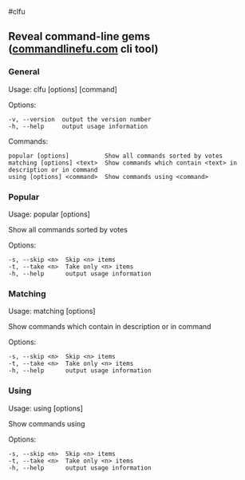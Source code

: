 #clfu
## Reveal command-line gems ([commandlinefu.com](http://commandlinefu.com) cli tool)

### General
Usage: clfu [options] [command]


  Options:

    -v, --version  output the version number
    -h, --help     output usage information


  Commands:

    popular [options]          Show all commands sorted by votes
    matching [options] <text>  Show commands which contain <text> in description or in command
    using [options] <command>  Show commands using <command>

### Popular
Usage: popular [options]

  Show all commands sorted by votes


  Options:

    -s, --skip <n>  Skip <n> items
    -t, --take <n>  Take only <n> items
    -h, --help      output usage information

### Matching
Usage: matching [options] <text>

  Show commands which contain <text> in description or in command


  Options:

    -s, --skip <n>  Skip <n> items
    -t, --take <n>  Take only <n> items
    -h, --help      output usage information

### Using
Usage: using [options] <command>

  Show commands using <command>


  Options:

    -s, --skip <n>  Skip <n> items
    -t, --take <n>  Take only <n> items
    -h, --help      output usage information